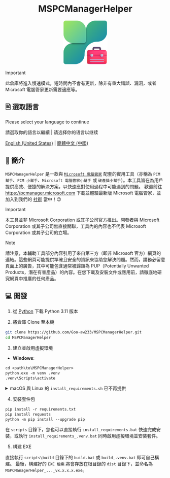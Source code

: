 <h1 align="center">MSPCManagerHelper</h1>

<div align=center>
<img src="./src/assets/MSPCManagerHelper.png" width="140" height="140"/>
</div>

> [!IMPORTANT]  
> 此倉庫將進入慢速模式，短時間內不會有更新，除非有重大錯誤、漏洞，或者 Microsoft 電腦管家更新需要適應等。

## 🖹 選取語言

Please select your language to continue

請選取你的語言以繼續 | 请选择你的语言以继续

[English (United States)](./README.md) | [簡體中文 (中國)](./README.zh-cn.md)

## 👏 簡介

`MSPCManagerHelper` 是一款與 [`Microsoft 電腦管家`](https://apps.microsoft.com/detail/9PM860492SZD) 配套的實用工具（亦稱為 `PCM 幫手`、`PCM 小幫手`、`Microsoft 電腦管家小幫手` 或 `破產貓小幫手`）。本工具旨在為用戶提供高效、便捷的解決方案，以快速應對使用過程中可能遇到的問題。
歡迎前往 <https://pcmanager.microsoft.com> 下載並體驗最新版 Microsoft 電腦管家，並加入到我們的 [社群](https://forms.office.com/r/EPcrKfUbjK) 當中！😉

> [!IMPORTANT]
> 本工具並非 Microsoft Corporation 或其子公司官方推出。開發者與 Microsoft Corporation 或其子公司無直接關聯，工具內的內容也不代表 Microsoft Corporation 或其子公司的立場。

> [!NOTE]
> 請注意，本輔助工具部分內容引用了來自第三方（即非 Microsoft 官方）網頁的連結。這些網頁可能提供準確且安全的資訊來協助您解決問題。然而，請務必留意頁面上的廣告，其中可能包含通常被歸類為 PUP（Potentially Unwanted Products，潛在有害產品）的內容。在您下載及安裝文件或應用前，請徹底地研究網頁中推廣的任何產品。

## 💻 開發

1. 從 [Python](https://www.python.org/downloads) 下載 Python 3.11 版本

2. 將倉庫 Clone 至本機

```bash
git clone https://github.com/Goo-aw233/MSPCManagerHelper.git
cd MSPCManagerHelper
```

3. 建立並啟用虛擬環境

- **Windows**: 

```Batch
cd <path\to\MSPCManagerHelper>
python.exe -m venv .venv
.venv\Scripts\activate
```

<details>

<summary>macOS 與 Linux 的 <code>install_requirements.sh</code> 已不再提供</summary>

- **macOS / Linux**: 

```bash
cd <path/to/MSPCManagerHelper>
python3 -m venv .venv
source .venv/bin/activate
```

</details>

4. 安裝套件包

```Batch
pip install -r requirements.txt
pip install requests
python -m pip install --upgrade pip
```

在 `scripts` 目錄下，您也可以直接執行 `install_requirements.bat` 快速完成安裝，或執行 `install_requirements_.venv.bat` 同時啟用虛擬環境並安裝套件。

5. 構建 EXE

直接執行 `scripts\build` 目錄下的 `build.bat` 或 `build_.venv.bat` 即可自己構建。
最後，構建好的 `EXE 檔案` 將會存放在根目錄的 `dist` 目錄下，並命名為 `MSPCManagerHelper_..._vx.x.x.x.exe`。
